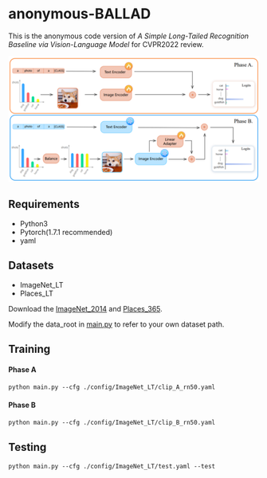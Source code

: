 # anonymous-BALLAD
This is the anonymous code version of *A Simple Long-Tailed Recognition Baseline via Vision-Language Model* for CVPR2022 review.

![image](https://github.com/abc1231111/anonymous-BALLAD/blob/main/figure.PNG)

## Requirements
* Python3
* Pytorch(1.7.1 recommended)
* yaml

## Datasets
* ImageNet_LT
* Places_LT

Download the [ImageNet_2014](http://image-net.org/index) and [Places_365](http://places2.csail.mit.edu/download.html).

Modify the data_root in [main.py](main.py) to refer to your own dataset path.

## Training

#### Phase A
```
python main.py --cfg ./config/ImageNet_LT/clip_A_rn50.yaml
```

#### Phase B
```
python main.py --cfg ./config/ImageNet_LT/clip_B_rn50.yaml
```

## Testing
```
python main.py --cfg ./config/ImageNet_LT/test.yaml --test
```
